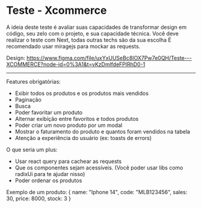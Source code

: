 # Teste - Xcommerce

A ideia deste teste é avaliar suas capacidades de transformar design em código, seu zelo com o projeto, e sua capacidade técnica. Você deve realizar o teste com Next, todas outras techs são da sua escolha É recomendado usar miragejs para mockar as requests.

Design: https://www.figma.com/file/uxYxUUSeBc8IOX7Pw7e0QH/Teste---XCOMMERCE?node-id=0%3A1&t=vKzDmlfdeFPlRhD0-1

---

Features obrigatórias:
 - Exibir todos os produtos e os produtos mais vendidos
 - Paginação
 - Busca
 - Poder favoritar um produto
 - Alternar exibição entre favoritos e todos produtos
 - Poder criar um novo produto por um modal
 - Mostrar o faturamento do produto e quantos foram vendidos na tabela
 - Atenção a experiência do usuário (ex: toasts de errors)

O que seria um plus:
 - Usar react query para cachear as requests
 - Que os componentes sejam acessíveis. (Você poder usar libs como radixUi para te ajudar nisso)
 - Poder ordenar os produtos

Exemplo de um produto:
{
  name: "Iphone 14",
  code: "MLB123456",
  sales: 30,
  price: 8000,
  stock: 3
}
